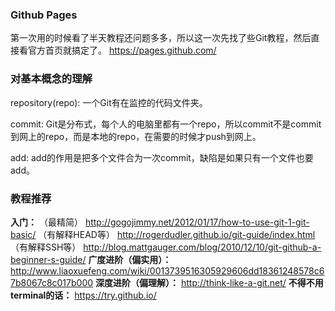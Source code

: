### Github Pages ###
第一次用的时候看了半天教程还问题多多，所以这一次先找了些Git教程，然后直接看官方首页就搞定了。 https://pages.github.com/

### 对基本概念的理解 ###
repository(repo): 一个Git有在监控的代码文件夹。

commit: Git是分布式，每个人的电脑里都有一个repo，所以commit不是commit到网上的repo，而是本地的repo，在需要的时候才push到网上。

add: add的作用是把多个文件合为一次commit，缺陷是如果只有一个文件也要add。

### 教程推荐 ###
__入门：__
（最精简） http://gogojimmy.net/2012/01/17/how-to-use-git-1-git-basic/
（有解释HEAD等） http://rogerdudler.github.io/git-guide/index.html
（有解释SSH等） http://blog.mattgauger.com/blog/2010/12/10/git-github-a-beginner-s-guide/
__广度进阶（偏实用）：__ http://www.liaoxuefeng.com/wiki/0013739516305929606dd18361248578c67b8067c8c017b000
__深度进阶（偏理解）：__ http://think-like-a-git.net/
__不得不用terminal的话：__ https://try.github.io/